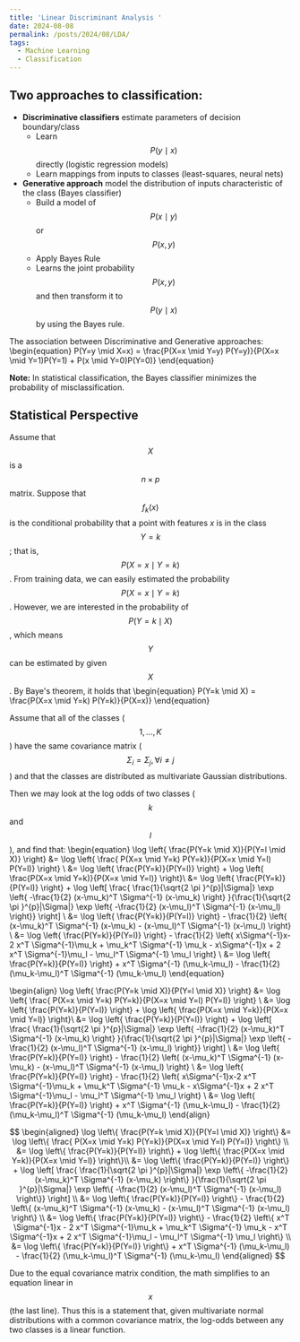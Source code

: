 ```yaml
---
title: 'Linear Discriminant Analysis '
date: 2024-08-08
permalink: /posts/2024/08/LDA/
tags:
  - Machine Learning
  - Classification
---
```


## Two approaches to classification:
- **Discriminative classifiers** estimate parameters of decision boundary/class
    - Learn $$P(y \mid x)$$ directly (logistic regression models)
    - Learn mappings from inputs to classes (least-squares, neural nets)
- **Generative approach** model the distribution of inputs characteristic of the class (Bayes classifier)
    - Build a model of $$P(x \mid y)$$ or $$P(x,y)$$
    - Apply Bayes Rule
    - Learns the joint probability $$P(x,y)$$ and then transform it to $$P(y \mid x)$$ by using the Bayes rule.

The association between Discriminative and Generative approaches:
\begin{equation}
P(Y=y \mid X=x) = \frac{P(X=x \mid Y=y) P(Y=y)}{P(X=x \mid Y=1)P(Y=1) + P(x \mid Y=0)P(Y=0)}
\end{equation}

**Note:** In statistical classification, the Bayes classifier minimizes the probability of misclassification.

## Statistical Perspective 
Assume that $$X$$ is a $$n \times p$$ matrix. Suppose that $$f_k(x)$$ is the conditional probability that a point with features $x$ is in the class $$Y=k$$; that is, $$P(X=x \mid Y=k)$$. From training data, we can easily estimated the probability $$P(X=x \mid Y=k)$$. However, we are interested in the probability of $$P(Y=k \mid X)$$, which means $$Y$$ can be estimated by given $$X$$. By Baye's theorem, it holds that
\begin{equation}
P(Y=k \mid X) = \frac{P(X=x \mid Y=k) P(Y=k)}{P(X=x)}
\end{equation}

Assume that all of the classes ($$1,..., K$$) have the same covariance matrix ($$\Sigma_i=\Sigma_j, \forall i \neq j$$) and that the classes are distributed as multivariate Gaussian distributions.

Then we may look at the log odds of two classes ($$k$$ and $$l$$), and find that:
\begin{equation}
\log \left\{ \frac{P(Y=k \mid X)}{P(Y=l \mid X)} \right\} &= \log \left\{ \frac{ P(X=x \mid Y=k) P(Y=k)}{P(X=x \mid Y=l) P(Y=l)} \right\} \\
&= \log \left\{ \frac{P(Y=k)}{P(Y=l)} \right\} + \log \left\{ \frac{P(X=x \mid Y=k)}{P(X=x \mid Y=l)} \right\}\\
&= \log \left\{ \frac{P(Y=k)}{P(Y=l)} \right\} + \log \left[ \frac{ \frac{1}{\sqrt{2 \pi }^{p}|\Sigma|} \exp \left\{ -\frac{1}{2} (x-\mu_k)^T \Sigma^{-1} (x-\mu_k) \right\} }{\frac{1}{\sqrt{2 \pi }^{p}|\Sigma|} \exp \left\{ -\frac{1}{2} (x-\mu_l)^T \Sigma^{-1} (x-\mu_l) \right\}}  \right] \\
&= \log \left\{ \frac{P(Y=k)}{P(Y=l)} \right\} -
\frac{1}{2} \left\{ (x-\mu_k)^T \Sigma^{-1} (x-\mu_k) - (x-\mu_l)^T \Sigma^{-1} (x-\mu_l) \right\} \\
&= \log \left\{ \frac{P(Y=k)}{P(Y=l)} \right\} -
\frac{1}{2} \left\{ x\Sigma^{-1}x-2 x^T \Sigma^{-1}\mu_k + \mu_k^T \Sigma^{-1} \mu_k - x\Sigma^{-1}x + 2 x^T \Sigma^{-1}\mu_l - \mu_l^T \Sigma^{-1} \mu_l \right\} \\
&= \log \left\{ \frac{P(Y=k)}{P(Y=l)} \right\} + x^T \Sigma^{-1} (\mu_k-\mu_l) - \frac{1}{2} (\mu_k-\mu_l)^T \Sigma^{-1} (\mu_k-\mu_l)
\end{equation} 

\begin{align}
\log \left\{ \frac{P(Y=k \mid X)}{P(Y=l \mid X)} \right\} &= \log \left\{ \frac{ P(X=x \mid Y=k) P(Y=k)}{P(X=x \mid Y=l) P(Y=l)} \right\} \\
&= \log \left\{ \frac{P(Y=k)}{P(Y=l)} \right\} + \log \left\{ \frac{P(X=x \mid Y=k)}{P(X=x \mid Y=l)} \right\}\\
&= \log \left\{ \frac{P(Y=k)}{P(Y=l)} \right\} + \log \left[ \frac{ \frac{1}{\sqrt{2 \pi }^{p}|\Sigma|} \exp \left\{ -\frac{1}{2} (x-\mu_k)^T \Sigma^{-1} (x-\mu_k) \right\} }{\frac{1}{\sqrt{2 \pi }^{p}|\Sigma|} \exp \left\{ -\frac{1}{2} (x-\mu_l)^T \Sigma^{-1} (x-\mu_l) \right\}}  \right] \\
&= \log \left\{ \frac{P(Y=k)}{P(Y=l)} \right\} -
\frac{1}{2} \left\{ (x-\mu_k)^T \Sigma^{-1} (x-\mu_k) - (x-\mu_l)^T \Sigma^{-1} (x-\mu_l) \right\} \\
&= \log \left\{ \frac{P(Y=k)}{P(Y=l)} \right\} -
\frac{1}{2} \left\{ x\Sigma^{-1}x-2 x^T \Sigma^{-1}\mu_k + \mu_k^T \Sigma^{-1} \mu_k - x\Sigma^{-1}x + 2 x^T \Sigma^{-1}\mu_l - \mu_l^T \Sigma^{-1} \mu_l \right\} \\
&= \log \left\{ \frac{P(Y=k)}{P(Y=l)} \right\} + x^T \Sigma^{-1} (\mu_k-\mu_l) - \frac{1}{2} (\mu_k-\mu_l)^T \Sigma^{-1} (\mu_k-\mu_l)
\end{align} 

$$
\begin{aligned}
\log \left\{ \frac{P(Y=k \mid X)}{P(Y=l \mid X)} \right\} &= \log \left\{ \frac{ P(X=x \mid Y=k) P(Y=k)}{P(X=x \mid Y=l) P(Y=l)} \right\} \\
&= \log \left\{ \frac{P(Y=k)}{P(Y=l)} \right\} + \log \left\{ \frac{P(X=x \mid Y=k)}{P(X=x \mid Y=l)} \right\}\\
&= \log \left\{ \frac{P(Y=k)}{P(Y=l)} \right\} + \log \left[ \frac{ \frac{1}{\sqrt{2 \pi }^{p}|\Sigma|} \exp \left\{ -\frac{1}{2} (x-\mu_k)^T \Sigma^{-1} (x-\mu_k) \right\} }{\frac{1}{\sqrt{2 \pi }^{p}|\Sigma|} \exp \left\{ -\frac{1}{2} (x-\mu_l)^T \Sigma^{-1} (x-\mu_l) \right\}}  \right] \\
&= \log \left\{ \frac{P(Y=k)}{P(Y=l)} \right\} -
\frac{1}{2} \left\{ (x-\mu_k)^T \Sigma^{-1} (x-\mu_k) - (x-\mu_l)^T \Sigma^{-1} (x-\mu_l) \right\} \\
&= \log \left\{ \frac{P(Y=k)}{P(Y=l)} \right\} -
\frac{1}{2} \left\{ x^T \Sigma^{-1}x - 2 x^T \Sigma^{-1}\mu_k + \mu_k^T \Sigma^{-1} \mu_k - x^T \Sigma^{-1}x + 2 x^T \Sigma^{-1}\mu_l - \mu_l^T \Sigma^{-1} \mu_l \right\} \\
&= \log \left\{ \frac{P(Y=k)}{P(Y=l)} \right\} + x^T \Sigma^{-1} (\mu_k-\mu_l) - \frac{1}{2} (\mu_k-\mu_l)^T \Sigma^{-1} (\mu_k-\mu_l)
\end{aligned}
$$

Due to the equal covariance matrix condition, the math simplifies to an equation linear in $$x$$ (the last line). Thus this is a statement that, given multivariate normal distributions with a common covariance matrix, the log-odds between any two classes is a linear function.

